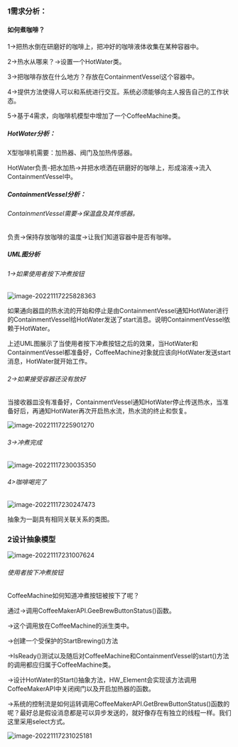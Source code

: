 ### 1需求分析：

#### 如何煮咖啡？

1->把热水倒在研磨好的咖啡上，把冲好的咖啡液体收集在某种容器中。

2->热水从哪来？->设置一个HotWater类。

3->把咖啡存放在什么地方？存放在ContainmentVessel这个容器中。

4->提供方法使得人可以和系统进行交互。系统必须能够向主人报告自己的工作状态。

5->基于4需求，向咖啡机模型中增加了一个CoffeeMachine类。

##### HotWater分析：

X型咖啡机需要：加热器、阀门及加热传感器。

HotWater负责-把水加热->并把水喷洒在研磨好的咖啡上，形成溶液->流入ContainmentVessel中。

##### ContainmentVessel分析：

###### ContainmentVessel需要->保温盘及其传感器。

负责->保持存放咖啡的温度->让我们知道容器中是否有咖啡。

##### UML图分析

###### 1->如果使用者按下冲煮按钮

![image-20221117225828363](C:\Users\asuka\AppData\Roaming\Typora\typora-user-images\image-20221117225828363.png)

如果通向器皿的热水流的开始和停止是由ContainmentVessel通知HotWater进行的ContainmentVessel给HotWater发送了start消息。说明ContainmentVessel依赖于HotWater。

上述UML图展示了当使用者按下冲煮按钮之后的效果，当HotWater和ContainmentVessel都准备好，CoffeeMachine对象就应该向HotWater发送start消息，HotWater就开始工作。

###### 2->如果接受容器还没有放好

当接收器皿没有准备好，ContainmentVessel通知HotWater停止传送热水，当准备好后，再通知HotWater再次开启热水流，热水流的终止和恢复。

![image-20221117225901270](C:\Users\asuka\AppData\Roaming\Typora\typora-user-images\image-20221117225901270.png)

###### 3->冲煮完成

![image-20221117230035350](C:\Users\asuka\AppData\Roaming\Typora\typora-user-images\image-20221117230035350.png)

###### 4>咖啡喝完了

![image-20221117230247473](C:\Users\asuka\AppData\Roaming\Typora\typora-user-images\image-20221117230247473.png)

抽象为一副具有相同关联关系的类图。

### 2设计抽象模型

![image-20221117231007624](C:\Users\asuka\AppData\Roaming\Typora\typora-user-images\image-20221117231007624.png)

###### 使用者按下冲煮按钮

CoffeeMachine如何知道冲煮按钮被按下了呢？

通过->调用CoffeeMakerAPI.GeeBrewButtonStatus()函数。

->这个调用放在CoffeeMachine的派生类中。

->创建一个受保护的StartBrewing()方法

->IsReady()测试以及随后对CoffeeMachine和ContainmentVessel的start()方法的调用都应归属于CoffeeMachine类。

->设计HotWater的Start()抽象方法，HW_Element会实现该方法调用CoffeeMakerAPI中关闭阀门以及开启加热器的函数。

->系统的控制流是如何运转调用CoffeeMakerAPI.GetBrewButtonStatus()函数的呢？最好总是假设消息都是可以异步发送的，就好像存在有独立的线程一样。我们这里采用select方式。

![image-20221117231025181](C:\Users\asuka\AppData\Roaming\Typora\typora-user-images\image-20221117231025181.png)

